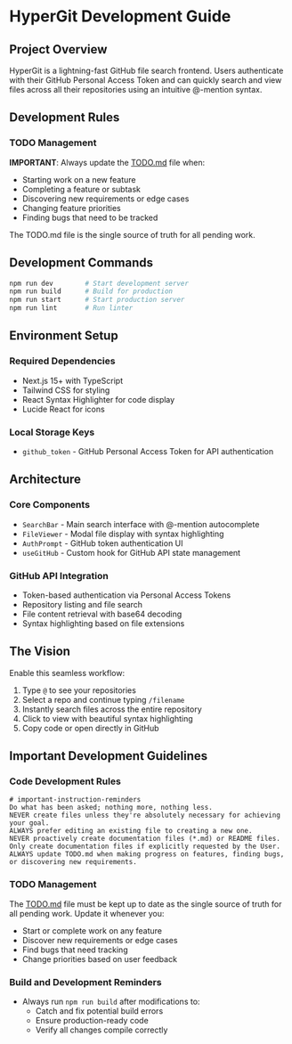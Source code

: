# HyperGit Development Guide

## Project Overview
HyperGit is a lightning-fast GitHub file search frontend. Users authenticate with their GitHub Personal Access Token and can quickly search and view files across all their repositories using an intuitive @-mention syntax.

## Development Rules

### TODO Management
**IMPORTANT**: Always update the [TODO.md](./TODO.md) file when:
- Starting work on a new feature
- Completing a feature or subtask
- Discovering new requirements or edge cases
- Changing feature priorities
- Finding bugs that need to be tracked

The TODO.md file is the single source of truth for all pending work.

## Development Commands
```bash
npm run dev        # Start development server
npm run build      # Build for production
npm run start      # Start production server
npm run lint       # Run linter
```

## Environment Setup

### Required Dependencies
- Next.js 15+ with TypeScript
- Tailwind CSS for styling
- React Syntax Highlighter for code display
- Lucide React for icons

### Local Storage Keys
- `github_token` - GitHub Personal Access Token for API authentication

## Architecture

### Core Components
- `SearchBar` - Main search interface with @-mention autocomplete
- `FileViewer` - Modal file display with syntax highlighting  
- `AuthPrompt` - GitHub token authentication UI
- `useGitHub` - Custom hook for GitHub API state management

### GitHub API Integration
- Token-based authentication via Personal Access Tokens
- Repository listing and file search
- File content retrieval with base64 decoding
- Syntax highlighting based on file extensions

## The Vision

Enable this seamless workflow:
1. Type `@` to see your repositories
2. Select a repo and continue typing `/filename` 
3. Instantly search files across the entire repository
4. Click to view with beautiful syntax highlighting
5. Copy code or open directly in GitHub

## Important Development Guidelines

### Code Development Rules
```
# important-instruction-reminders
Do what has been asked; nothing more, nothing less.
NEVER create files unless they're absolutely necessary for achieving your goal.
ALWAYS prefer editing an existing file to creating a new one.
NEVER proactively create documentation files (*.md) or README files. Only create documentation files if explicitly requested by the User.
ALWAYS update TODO.md when making progress on features, finding bugs, or discovering new requirements.
```

### TODO Management
The [TODO.md](./TODO.md) file must be kept up to date as the single source of truth for all pending work. Update it whenever you:
- Start or complete work on any feature
- Discover new requirements or edge cases
- Find bugs that need tracking
- Change priorities based on user feedback

### Build and Development Reminders
- Always run `npm run build` after modifications to:
  - Catch and fix potential build errors
  - Ensure production-ready code
  - Verify all changes compile correctly
